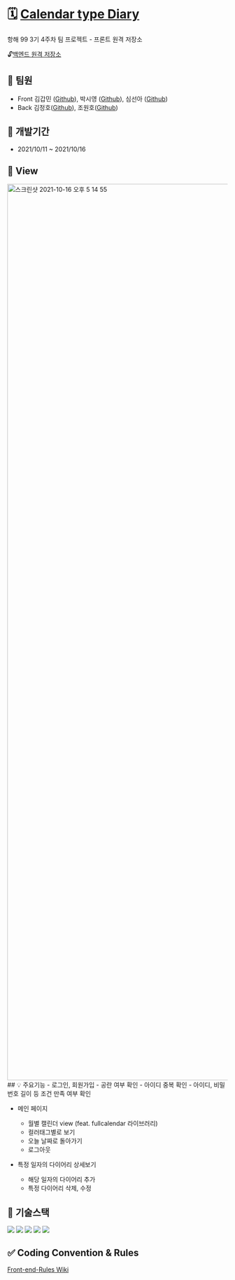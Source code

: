 # 🗓 [Calendar type Diary](http://calendar-type-diary.shop/)
항해 99 3기 4주차 팀 프로젝트 - 프론트 원격 저장소

🔓[백엔드 원격 저장소](https://github.com/jeangho293/Calendar-Diary-Back)

## 👥 팀원 
- Front 김갑민 ([Github](https://github.com/gabmin)), 박시영 ([Github](https://github.com/larisms)), 심선아 ([Github](https://github.com/jjubbu))
- Back 김정호([Github](https://github.com/jeangho293)), 조원호([Github](https://github.com/Joe-wonho))

## 📆 개발기간
- 2021/10/11 ~ 2021/10/16

## 👀 View

<img width="2048" alt="스크린샷 2021-10-16 오후 5 14 55" src="https://user-images.githubusercontent.com/58936251/137580149-f3ebcbc5-47d3-4f90-a514-7d1a0ae9a8c8.png">
## 💡 주요기능
- 로그인, 회원가입 
    - 공란 여부 확인
    - 아이디 중복 확인
    - 아이디, 비밀번호 길이 등 조건 만족 여부 확인

- 메인 페이지
    - 월별 캘린더 view (feat. fullcalendar 라이브러리)
    - 컬러태그별로 보기
    - 오늘 날짜로 돌아가기
    - 로그아웃

- 특정 일자의 다이어리 상세보기
    - 해당 일자의 다이어리 추가
    - 특정 다이어리 삭제, 수정

## 🔌 기술스택

<img src='https://img.shields.io/badge/React-v17.0.2-61DAFB?logo=React'/>
<img src='https://img.shields.io/badge/Redux-v7.2.5-764ABC?logo=Redux'/>
<img src='https://img.shields.io/badge/React Router-v5.3.0-CA4245?logo=React Router'/>
<img src='https://img.shields.io/badge/styled components-v5.3.0-DB7093?logo=styled components'/>
<img src='https://img.shields.io/badge/Immer-v5.3.0-00E7C3?logo=Immer'/>

## ✅ Coding Convention & Rules
[Front-end-Rules Wiki](https://github.com/jjubbu/Calendar-Diary-Front/wiki/Front-end-Rules)



